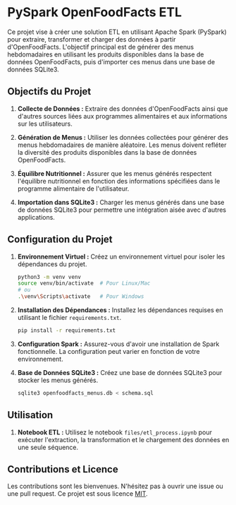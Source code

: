 # PySpark OpenFoodFacts ETL

Ce projet vise à créer une solution ETL en utilisant Apache Spark (PySpark) pour extraire, transformer et charger des données à partir d'OpenFoodFacts. L'objectif principal est de générer des menus hebdomadaires en utilisant les produits disponibles dans la base de données OpenFoodFacts, puis d'importer ces menus dans une base de données SQLite3.

## Objectifs du Projet

1. **Collecte de Données :** Extraire des données d'OpenFoodFacts ainsi que d'autres sources liées aux programmes alimentaires et aux informations sur les utilisateurs.

2. **Génération de Menus :** Utiliser les données collectées pour générer des menus hebdomadaires de manière aléatoire. Les menus doivent refléter la diversité des produits disponibles dans la base de données OpenFoodFacts.

3. **Équilibre Nutritionnel :** Assurer que les menus générés respectent l'équilibre nutritionnel en fonction des informations spécifiées dans le programme alimentaire de l'utilisateur.

4. **Importation dans SQLite3 :** Charger les menus générés dans une base de données SQLite3 pour permettre une intégration aisée avec d'autres applications.

## Configuration du Projet

1. **Environnement Virtuel :** Créez un environnement virtuel pour isoler les dépendances du projet.

    ```bash
    python3 -m venv venv
    source venv/bin/activate  # Pour Linux/Mac
    # ou
    .\venv\Scripts\activate   # Pour Windows
    ```

2. **Installation des Dépendances :** Installez les dépendances requises en utilisant le fichier `requirements.txt`.

    ```bash
    pip install -r requirements.txt
    ```

3. **Configuration Spark :** Assurez-vous d'avoir une installation de Spark fonctionnelle. La configuration peut varier en fonction de votre environnement.

4. **Base de Données SQLite3 :** Créez une base de données SQLite3 pour stocker les menus générés.

    ```bash
    sqlite3 openfoodfacts_menus.db < schema.sql
    ```

## Utilisation

1. **Notebook ETL :** Utilisez le notebook `files/etl_process.ipynb` pour exécuter l'extraction, la transformation et le chargement des données en une seule séquence.

## Contributions et Licence

Les contributions sont les bienvenues. N'hésitez pas à ouvrir une issue ou une pull request. Ce projet est sous licence [MIT](LICENSE).
